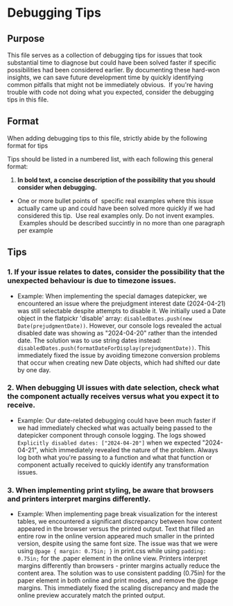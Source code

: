 # Debugging Tips

## Purpose

This file serves as a collection of debugging tips for issues that took substantial time to diagnose but could have been solved faster if specific possibilities had been considered earlier. By documenting these hard-won insights, we can save future development time by quickly identifying common pitfalls that might not be immediately obvious.  If you're having trouble with code not doing what you expected, consider the debugging tips in this file.

## Format

When adding debugging tips to this file, strictly abide by the following format for tips

Tips should be listed in a numbered list, with each following this general format:

1.  **In bold text, a concise description of the possibility that you should consider when debugging.**

*   One or more bullet points of  specific real examples where this issue actually came up and could have been solved more quickly if we had considered this tip.  Use real examples only. Do not invent examples.  Examples should be described succintly in no more than one paragraph per example

## Tips

### **1\. If your issue relates to dates, consider the possibility that the unexpected behaviour is due to timezone issues.**

*   Example: When implementing the special damages datepicker, we encountered an issue where the prejudgment interest date (2024-04-21) was still selectable despite attempts to disable it. We initially used a Date object in the flatpickr 'disable' array: `disabledDates.push(new Date(prejudgmentDate))`. However, our console logs revealed the actual disabled date was showing as "2024-04-20" rather than the intended date. The solution was to use string dates instead: `disabledDates.push(formatDateForDisplay(prejudgmentDate))`. This immediately fixed the issue by avoiding timezone conversion problems that occur when creating new Date objects, which had shifted our date by one day.

### **2\. When debugging UI issues with date selection, check what the component actually receives versus what you expect it to receive.**

*   Example: Our date-related debugging could have been much faster if we had immediately checked what was actually being passed to the datepicker component through console logging. The logs showed `Explicitly disabled dates: ["2024-04-20"]` when we expected "2024-04-21", which immediately revealed the nature of the problem. Always log both what you're passing to a function and what that function or component actually received to quickly identify any transformation issues.

### **3\. When implementing print styling, be aware that browsers and printers interpret margins differently.**

*   Example: When implementing page break visualization for the interest tables, we encountered a significant discrepancy between how content appeared in the browser versus the printed output. Text that filled an entire row in the online version appeared much smaller in the printed version, despite using the same font size. The issue was that we were using `@page { margin: 0.75in; }` in print.css while using `padding: 0.75in;` for the .paper element in the online view. Printers interpret margins differently than browsers - printer margins actually reduce the content area. The solution was to use consistent padding (0.75in) for the paper element in both online and print modes, and remove the @page margins. This immediately fixed the scaling discrepancy and made the online preview accurately match the printed output.

